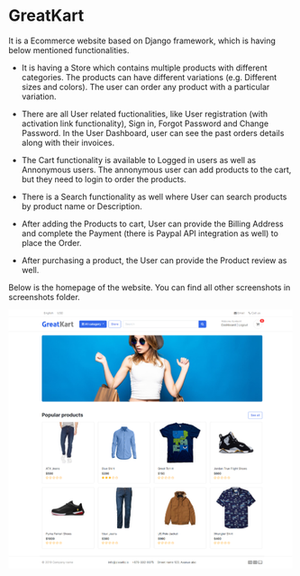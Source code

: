 # GreatKart
It is a Ecommerce website based on Django framework, which is having below mentioned functionalities.

- It is having a Store which contains multiple products with different categories. The products can have different variations (e.g. Different sizes and colors). The user can order any product with a particular variation.

- There are all User related fuctionalities, like User registration (with activation link functionality), Sign in, Forgot Password and Change Password. In the User Dashboard, user can see the past orders details along with their invoices.

- The Cart functionality is available to Logged in users as well as Annonymous users. The annonymous user can add products to the cart, but they need to login to order the products.

- There is a Search functionality as well where User can search products by product name or Description.

- After adding the Products to cart, User can provide the Billing Address and complete the Payment (there is Paypal API integration as well) to place the Order.

- After purchasing a product, the User can provide the Product review as well.

Below is the homepage of the website. You can find all other screenshots in screenshots folder.

![Homepage](./screenshots/homepage.png?raw=true)
